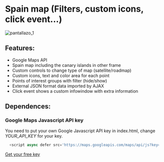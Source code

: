 # Spain map (Filters, custom icons, click event...)

![pantallazo_1](https://github.com/RgmProgrammer/GoogleMaps-Spain/blob/master/GoogleMaps-Spain.png)

## Features:
- Google Maps API
- Spain map including the canary islands in other frame
- Custom controls to change type of map (satellite/roadmap)
- Custom icons, text and color area for each point
- Points of interest groups with filter (hide/show)
- External JSON format data imported by AJAX
- Click event shows a custom infowindow with extra information


## Dependences:
### Google Maps Javascript API key 

You need to put your own Google Javascript API key in index.html, change *YOUR_API_KEY* for your key.

```javascript
  <script async defer src='https://maps.googleapis.com/maps/api/js?key=YOUR_API_KEY&callback=initMap'></script>
```

[Get your free key](https://developers.google.com/maps/documentation/javascript/get-api-key?hl=EN)
